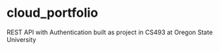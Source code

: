 # cloud_portfolio
REST API with Authentication built as project in CS493 at Oregon State University
